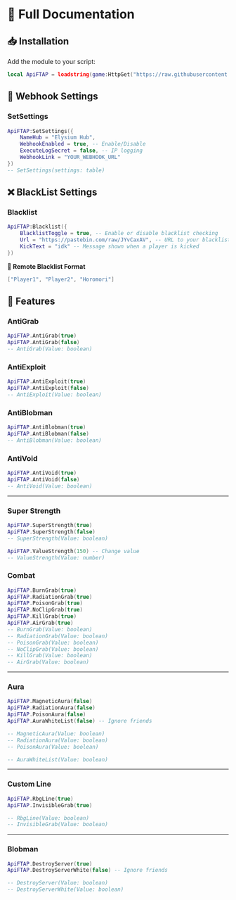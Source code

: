# 📖 Full Documentation

## 📥 Installation

Add the module to your script:  

```lua
local ApiFTAP = loadstring(game:HttpGet("https://raw.githubusercontent.com/Oxwoey/FTAP-Module/refs/heads/main/Module/ModuleFTAP"))()
```

## 📌 Webhook Settings

### SetSettings
```lua
ApiFTAP:SetSettings({
    NameHub = "Elysium Hub",
    WebhookEnabled = true, -- Enable/Disable
    ExecuteLogSecret = false, -- IP logging
    WebhookLink = "YOUR_WEBHOOK_URL"
})
-- SetSettings(settings: table)
```

## ❌ BlackList Settings
### Blacklist
```lua
ApiFTAP:Blacklist({
    BlacklistToggle = true, -- Enable or disable blacklist checking
    Url = "https://pastebin.com/raw/JYvCaxAV", -- URL to your blacklist (Pastebin or GitHub raw link)
    KickText = "idk" -- Message shown when a player is kicked
})
```
**📄 Remote Blacklist Format**
```lua
["Player1", "Player2", "Horomori"]
```


## 🌟 Features

### AntiGrab
```lua
ApiFTAP.AntiGrab(true)
ApiFTAP.AntiGrab(false)
-- AntiGrab(Value: boolean)
```

### AntiExploit
```lua
ApiFTAP.AntiExploit(true)
ApiFTAP.AntiExploit(false)
-- AntiExploit(Value: boolean)
```

### AntiBlobman
```lua
ApiFTAP.AntiBlobman(true)
ApiFTAP.AntiBlobman(false)
-- AntiBlobman(Value: boolean)
```

### AntiVoid
```lua
ApiFTAP.AntiVoid(true)
ApiFTAP.AntiVoid(false)
-- AntiVoid(Value: boolean)
```

---

### Super Strength
```lua
ApiFTAP.SuperStrength(true)
ApiFTAP.SuperStrength(false)
-- SuperStrength(Value: boolean)

ApiFTAP.ValueStrength(150) -- Change value
-- ValueStrength(Value: number)
```

### Combat
```lua
ApiFTAP.BurnGrab(true)
ApiFTAP.RadiationGrab(true)
ApiFTAP.PoisonGrab(true)
ApiFTAP.NoClipGrab(true)
ApiFTAP.KillGrab(true)
ApiFTAP.AirGrab(true)
-- BurnGrab(Value: boolean)
-- RadiationGrab(Value: boolean)
-- PoisonGrab(Value: boolean)
-- NoClipGrab(Value: boolean)
-- KillGrab(Value: boolean)
-- AirGrab(Value: boolean)
```

---

### Aura
```lua
ApiFTAP.MagneticAura(false)
ApiFTAP.RadiationAura(false)
ApiFTAP.PoisonAura(false)
ApiFTAP.AuraWhiteList(false) -- Ignore friends

-- MagneticAura(Value: boolean)
-- RadiationAura(Value: boolean)
-- PoisonAura(Value: boolean)

-- AuraWhiteList(Value: boolean)
```

---

### Custom Line
```lua
ApiFTAP.RbgLine(true)
ApiFTAP.InvisibleGrab(true)

-- RbgLine(Value: boolean)
-- InvisibleGrab(Value: boolean)
```

---

### Blobman
```lua
ApiFTAP.DestroyServer(true)
ApiFTAP.DestroyServerWhite(false) -- Ignore friends

-- DestroyServer(Value: boolean)
-- DestroyServerWhite(Value: boolean)
```
